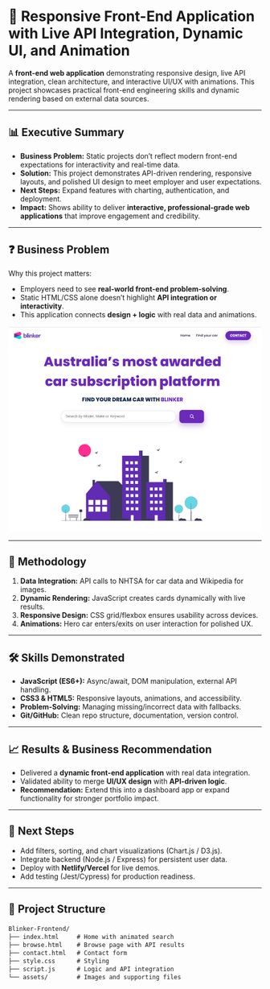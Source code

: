 # 🚦 Responsive Front-End Application with Live API Integration, Dynamic UI, and Animation

A **front-end web application** demonstrating responsive design, live API integration, clean architecture, and interactive UI/UX with animations. This project showcases practical front-end engineering skills and dynamic rendering based on external data sources.

---

## 📊 Executive Summary

- **Business Problem:** Static projects don’t reflect modern front-end expectations for interactivity and real-time data.  
- **Solution:** This project demonstrates API-driven rendering, responsive layouts, and polished UI design to meet employer and user expectations.  
- **Next Steps:** Expand features with charting, authentication, and deployment.  
- **Impact:** Shows ability to deliver **interactive, professional-grade web applications** that improve engagement and credibility.

---

## ❓ Business Problem

Why this project matters:  
- Employers need to see **real-world front-end problem-solving**.  
- Static HTML/CSS alone doesn’t highlight **API integration or interactivity**.  
- This application connects **design + logic** with real data and animations.  

<p align="center">
  <img src="./assets/website.PNG" alt="Demo Preview" width="600"/>
</p>

---

## 🧪 Methodology

1. **Data Integration:** API calls to NHTSA for car data and Wikipedia for images.  
2. **Dynamic Rendering:** JavaScript creates cards dynamically with live results.  
3. **Responsive Design:** CSS grid/flexbox ensures usability across devices.  
4. **Animations:** Hero car enters/exits on user interaction for polished UX.  

---

## 🛠 Skills Demonstrated

- **JavaScript (ES6+):** Async/await, DOM manipulation, external API handling.  
- **CSS3 & HTML5:** Responsive layouts, animations, and accessibility.  
- **Problem-Solving:** Managing missing/incorrect data with fallbacks.  
- **Git/GitHub:** Clean repo structure, documentation, version control.  

---

## 📈 Results & Business Recommendation

- Delivered a **dynamic front-end application** with real data integration.  
- Validated ability to merge **UI/UX design** with **API-driven logic**.  
- **Recommendation:** Extend this into a dashboard app or expand functionality for stronger portfolio impact.  

---

## 🔮 Next Steps

- Add filters, sorting, and chart visualizations (Chart.js / D3.js).  
- Integrate backend (Node.js / Express) for persistent user data.  
- Deploy with **Netlify/Vercel** for live demos.  
- Add testing (Jest/Cypress) for production readiness.  

---

## 📂 Project Structure

```
Blinker-Frontend/
├── index.html     # Home with animated search
├── browse.html    # Browse page with API results
├── contact.html   # Contact form
├── style.css      # Styling
├── script.js      # Logic and API integration
└── assets/        # Images and supporting files
```
